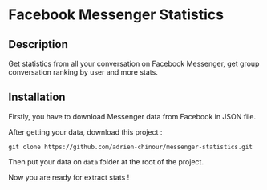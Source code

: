 # Facebook Messenger Statistics

## Description

Get statistics from all your conversation on Facebook Messenger, get group conversation ranking by user and more stats.

## Installation

Firstly, you have to download Messenger data from Facebook in JSON file.

After getting your data, download this project :

```
git clone https://github.com/adrien-chinour/messenger-statistics.git
```

Then put your data on `data` folder at the root of the project.

Now you are ready for extract stats !


